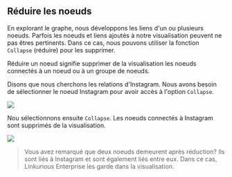 ## Réduire les noeuds

En explorant le graphe, nous développons les liens d'un ou plusieurs noeuds. Parfois les noeuds et liens ajoutés à notre visualisation peuvent ne pas êtres pertinents. Dans ce cas, nous pouvons utiliser la fonction ```Collapse``` (réduire) pour les supprimer.

Réduire un noeud signifie supprimer de la visualisation les noeuds connectés à un noeud ou à un groupe de noeuds.

Disons que nous cherchons les relations d'Instagram.
Nous avons besoin de sélectionner le noeud Instagram pour avoir accès à l'option ```Collapse```.

![](https://github.com/Linkurious/linkurious-enterprise-manual/raw/master/en/manipulate/NodetoC.png)

Nou sélectionnons ensuite ```Collapse```. Les noeuds connectés à Instagram sont supprimés de la visualisation. 

![](https://github.com/Linkurious/linkurious-enterprise-manual/raw/master/en/manipulate/Collapsed.png)

> Vous avez remarqué que deux noeuds demeurent après réduction? Ils sont liés à Instagram et sont également liés entre eux. Dans ce cas, Linkurious Enterprise les garde dans la visualisation.
